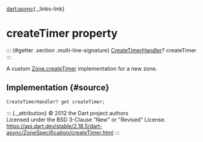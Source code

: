 [dart:async](../../dart-async/dart-async-library){._links-link}

createTimer property
====================

::: {#getter .section .multi-line-signature}
[CreateTimerHandler](../createtimerhandler)? createTimer
:::

A custom [Zone.createTimer](../zone/createtimer) implementation for a
new zone.

Implementation {#source}
--------------

``` {.language-dart data-language="dart"}
CreateTimerHandler? get createTimer;
```

::: {._attribution}
© 2012 the Dart project authors\
Licensed under the BSD 3-Clause \"New\" or \"Revised\" License.\
<https://api.dart.dev/stable/2.18.5/dart-async/ZoneSpecification/createTimer.html>
:::
